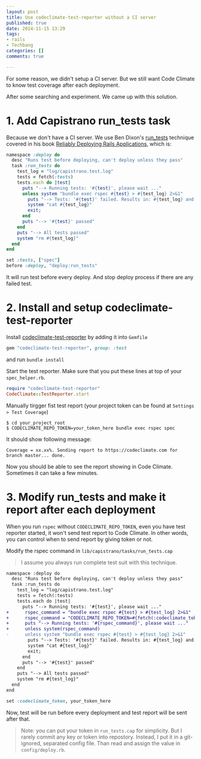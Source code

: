 ```yaml
---
layout: post
title: Use codeclimate-test-reporter without a CI server
published: true
date: 2014-11-15 13:29
tags:
- rails
- Techbang
categories: []
comments: true

---
```

For some reason, we didn't setup a CI server. But we still want Code Climate to know test coverage after each deployment.

After some searching and experiment. We came up with this solution.

# 1. Add Capistrano run_tests task

Because we don't have a CI server. We use Ben Dixon's [run_tests](https://github.com/TalkingQuickly/capistrano-3-rails-template/blob/master/lib/capistrano/tasks/run_tests.cap) technique covered in his book [Reliably Deploying Rails Applications](https://leanpub.com/deploying_rails_applications), which is:

``` ruby lib/capistrano/tasks/run_tests.cap
namespace :deploy do
  desc "Runs test before deploying, can't deploy unless they pass"
  task :run_tests do
    test_log = "log/capistrano.test.log"
    tests = fetch(:tests)
    tests.each do |test|
      puts "--> Running tests: '#{test}', please wait ..."
      unless system "bundle exec rspec #{test} > #{test_log} 2>&1"
        puts "--> Tests: '#{test}' failed. Results in: #{test_log} and below:"
        system "cat #{test_log}"
        exit;
      end
      puts "--> '#{test}' passed"
    end
    puts "--> All tests passed"
    system "rm #{test_log}"
  end
end
```

``` ruby config/deploy.rb
set :tests, ["spec"]
before :deploy, "deploy:run_tests"
```

It will run test before every deploy. And stop deploy process if there are any failed test.

# 2. Install and setup codeclimate-test-reporter

Install [codeclimate-test-reporter](https://github.com/codeclimate/ruby-test-reporter) by adding it into `Gemfile`

``` ruby Gemfile
gem "codeclimate-test-reporter", group: :test
```

and run `bundle install`

Start the test reporter. Make sure that you put these lines at top of your `spec_helper.rb`.

``` ruby spec_helper.rb
require "codeclimate-test-reporter"
CodeClimate::TestReporter.start
```

Manually tirgger fist test report (your project token can be found at `Settings > Test Coverage`)

``` shell (in terminal)
$ cd your_project_root
$ CODECLIMATE_REPO_TOKEN=your_token_here bundle exec rspec spec
```

It should show following message:

    Coverage = xx.xx%. Sending report to https://codeclimate.com for branch master... done.

Now you should be able to see the report showing in Code Climate. Sometimes it can take a few minutes.

# 3. Modify run_tests and make it report after each deployment

When you run `rspec` without `CODECLIMATE_REPO_TOKEN`, even you have test reporter started, it won't send test report to Code Climate. In other words, you can control when to send report by giving token or not.

Modify the rspec command in `lib/capistrano/tasks/run_tests.cap`

> I assume you always run complete test suit with this technique.

``` diff lib/capistrano/tasks/run_tests.cap
namespace :deploy do
  desc "Runs test before deploying, can't deploy unless they pass"
  task :run_tests do
    test_log = "log/capistrano.test.log"
    tests = fetch(:tests)
    tests.each do |test|
      puts "--> Running tests: '#{test}', please wait ..."
+      rspec_command = "bundle exec rspec #{test} > #{test_log} 2>&1"
+      rspec_command = "CODECLIMATE_REPO_TOKEN=#{fetch(:codeclimate_token)} #{rspec_command}" if fetch(:codeclimate_token)
+      puts "--> Running tests: '#{rspec_command}', please wait ..."
+      unless system(rspec_command)
-      unless system "bundle exec rspec #{test} > #{test_log} 2>&1"
        puts "--> Tests: '#{test}' failed. Results in: #{test_log} and below:"
        system "cat #{test_log}"
        exit;
      end
      puts "--> '#{test}' passed"
    end
    puts "--> All tests passed"
    system "rm #{test_log}"
  end
end
```

``` ruby config/deploy.rb 
set :codeclimate_token, your_token_here
```

Now, test will be run before every deployment and test report will be sent after that.

> Note: you can put your token in `run_tests.cap` for simplicity. But I rarely commit any key or token into repostory. Instead, I put it in a git-ignored, separated config file. Than read and assign the value in `config/deploy.rb`.